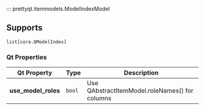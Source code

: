 ::: prettyqt.itemmodels.ModelIndexModel

## Supports

`list[core.QModelIndex]`


### Qt Properties

| Qt Property          | Type     | Description                                     |
| ---------------------|----------|-------------------------------------------------|
| **use_model_roles**  | `bool`   | Use QAbstractItemModel.roleNames() for columns  |
